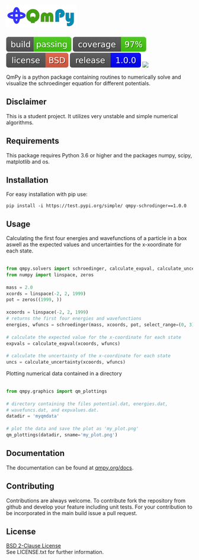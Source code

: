 # <img src="./badges/qmpy_logotext.png" height=60>

<img src="./badges/build_passing.svg"> <img src="./badges/coverage.svg">
<img src="./badges/license.svg"> <img src="./badges/release.svg">
<img src="https://img.shields.io/github/commit-activity/m/kenokrieger/QmPy">


QmPy is a python package containing routines to numerically solve and visualize
the schroedinger equation for different potentials.


## Disclaimer

This is a student project. It utilizes very unstable and simple numerical
algorithms.

## Requirements

This package requires Python 3.6 or higher and the packages numpy, scipy,
matplotlib and os.

## Installation

For easy installation with pip use:

```shell
pip install -i https://test.pypi.org/simple/ qmpy-schrodinger==1.0.0
```

## Usage

Calculating the first four energies and wavefunctions of a particle in a box
aswell as the expected values and uncertainties for the x-xoordinate for each
state.

```python

from qmpy.solvers import schroedinger, calculate_expval, calculate_uncertainty
from numpy import linspace, zeros

mass = 2.0
xcords = linspace(-2, 2, 1999)
pot = zeros((1999, ))

xcoords = linspace(-2, 2, 1999)
# returns the first four energies and wavefunctions
energies, wfuncs = schroedinger(mass, xcoords, pot, select_range=(0, 3))

# calculate the expected value for the x-coordinate for each state
expvals = calculate_expval(xcoords, wfuncs)

# calculate the uncertainty of the x-coordinate for each state
uncs = calculate_uncertainty(xcoords, wfuncs)

```

Plotting numerical data contained in a directory

```python

from qmpy.graphics import qm_plottings

# directory containing the files potential.dat, energies.dat,
# wavefuncs.dat, and expvalues.dat.
datadir = 'myqmdata'

# plot the data and save the plot as 'my_plot.png'
qm_plottings(datadir, sname='my_plot.png')

```


## Documentation

The documentation can be found at [qmpy.org/docs](http://qmpy.org/docs/).

## Contributing

Contributions are always welcome. To contribute fork the repository from
github and develop your feature including unit tests. For your contribution
to be incorporated in the main build issue a pull request.

## License

[BSD 2-Clause License](https://choosealicense.com/licenses/bsd-2-clause/) <br/>
See LICENSE.txt for further information.
